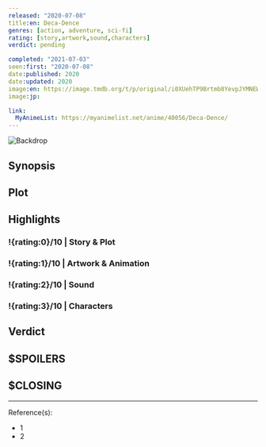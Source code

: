 ```yaml
---
released: "2020-07-08"
title:en: Deca-Dence
genres: [action, adventure, sci-fi]
rating: [story,artwork,sound,characters]
verdict: pending

completed: "2021-07-03"
seen:first: "2020-07-08"
date:published: 2020
date:updated: 2020
image:en: https://image.tmdb.org/t/p/original/i0XUehTP9Brtmb8YevpJYMNEWZT.jpg
image:jp:

link:
  MyAnimeList: https://myanimelist.net/anime/40056/Deca-Dence/
---
```


![Backdrop]()

## Synopsis

## Plot

## Highlights

### !{rating:0}/10 | Story & Plot

### !{rating:1}/10 | Artwork & Animation

### !{rating:2}/10 | Sound

### !{rating:3}/10 | Characters

## Verdict

## $SPOILERS

## $CLOSING

---
Reference(s):

- 1
- 2
